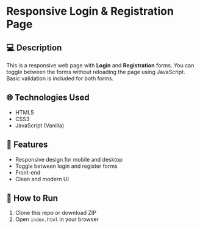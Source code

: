# Responsive Login & Registration Page

## 💻 Description

This is a responsive web page with **Login** and **Registration** forms. You can toggle between the forms without reloading the page using JavaScript. Basic validation is included for both forms.

## 🌐 Technologies Used

- HTML5
- CSS3
- JavaScript (Vanilla)

## 📲 Features

- Responsive design for mobile and desktop
- Toggle between login and register forms
- Front-end 
- Clean and modern UI

## 🚀 How to Run

1. Clone this repo or download ZIP
2. Open `index.html` in your browser

